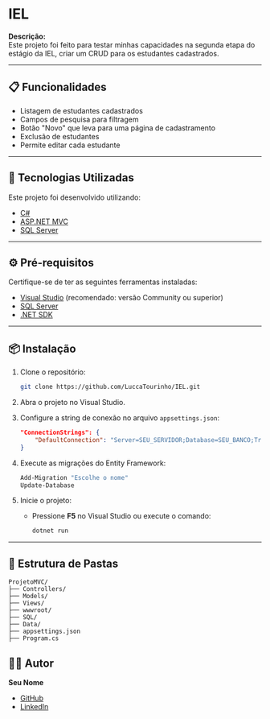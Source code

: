 # **IEL**  
**Descrição:**  
Este projeto foi feito para testar minhas capacidades na segunda etapa do estágio da IEL, criar um CRUD para os estudantes cadastrados.

---

## **📋 Funcionalidades**  
- Listagem de estudantes cadastrados  
- Campos de pesquisa para filtragem  
- Botão "Novo" que leva para uma página de cadastramento
- Exclusão de estudantes
- Permite editar cada estudante  

---

## **🚀 Tecnologias Utilizadas**  
Este projeto foi desenvolvido utilizando:  
- [C#](https://learn.microsoft.com/pt-br/dotnet/csharp/)  
- [ASP.NET MVC](https://learn.microsoft.com/pt-br/aspnet/mvc)  
- [SQL Server](https://www.microsoft.com/pt-br/sql-server)  

---

## **⚙️ Pré-requisitos**  
Certifique-se de ter as seguintes ferramentas instaladas:  
- [Visual Studio](https://visualstudio.microsoft.com/pt-br/) (recomendado: versão Community ou superior)  
- [SQL Server](https://www.microsoft.com/pt-br/sql-server)  
- [.NET SDK](https://dotnet.microsoft.com/pt-br/download)  

---

## **📦 Instalação**  

1. Clone o repositório:  
   ```bash
   git clone https://github.com/LuccaTourinho/IEL.git
   ```  

2. Abra o projeto no Visual Studio.  

3. Configure a string de conexão no arquivo `appsettings.json`:  
   ```json
   "ConnectionStrings": {
       "DefaultConnection": "Server=SEU_SERVIDOR;Database=SEU_BANCO;Trusted_Connection=True;TrustServerCertificate=True"
   }
   ```  

4. Execute as migrações do Entity Framework:  
   ```bash
   Add-Migration "Escolhe o nome"
   Update-Database
   ```  

5. Inicie o projeto:  
   - Pressione **F5** no Visual Studio ou execute o comando:  
     ```bash
     dotnet run
     ```  

---

## **📖 Estrutura de Pastas**  
```
ProjetoMVC/
├── Controllers/
├── Models/
├── Views/
├── wwwroot/
├── SQL/
├── Data/
├── appsettings.json
├── Program.cs
```  


## **👨‍💻 Autor**  
**Seu Nome**  
- [GitHub](https://github.com/LuccaTourinho)  
- [LinkedIn](https://www.linkedin.com/in/LuccaTourinho/)  
